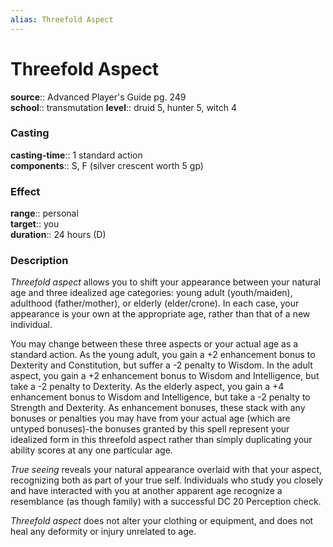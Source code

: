 ```yaml
---
alias: Threefold Aspect
---
```


# Threefold Aspect 

**source**:: Advanced Player's Guide pg. 249  
**school**:: transmutation
**level**:: druid 5, hunter 5, witch 4

### Casting 

**casting-time**:: 1 standard action  
**components**:: S, F (silver crescent worth 5 gp)

### Effect 

**range**:: personal  
**target**:: you  
**duration**:: 24 hours (D)

### Description 

*Threefold aspect* allows you to shift your appearance between your natural age and three idealized age categories: young adult (youth/maiden), adulthood (father/mother), or elderly (elder/crone). In each case, your appearance is your own at the appropriate age, rather than that of a new individual.  
  
You may change between these three aspects or your actual age as a standard action. As the young adult, you gain a +2 enhancement bonus to Dexterity and Constitution, but suffer a -2 penalty to Wisdom. In the adult aspect, you gain a +2 enhancement bonus to Wisdom and Intelligence, but take a -2 penalty to Dexterity. As the elderly aspect, you gain a +4 enhancement bonus to Wisdom and Intelligence, but take a -2 penalty to Strength and Dexterity. As enhancement bonuses, these stack with any bonuses or penalties you may have from your actual age (which are untyped bonuses)-the bonuses granted by this spell represent your idealized form in this threefold aspect rather than simply duplicating your ability scores at any one particular age.  
  
*True seeing* reveals your natural appearance overlaid with that your aspect, recognizing both as part of your true self. Individuals who study you closely and have interacted with you at another apparent age recognize a resemblance (as though family) with a successful DC 20 Perception check.  
  
*Threefold aspect* does not alter your clothing or equipment, and does not heal any deformity or injury unrelated to age.
